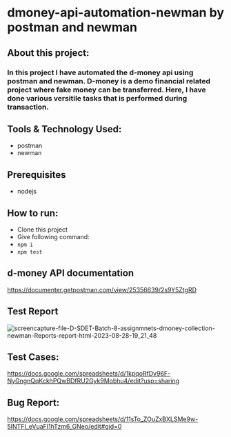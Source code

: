 # dmoney-api-automation-newman by postman and newman

## About this project:
### In this project I have automated the d-money api using postman and newman. D-money is a demo financial related project where fake money can be transferred. Here, I have done various versitile tasks that is performed during transaction.

## Tools & Technology Used: 
- postman
- newman

## Prerequisites
- nodejs

## How to run:
- Clone this project
- Give following command:
- ``` npm i ```
- ``` npm test ```
  
## d-money API documentation
https://documenter.getpostman.com/view/25356639/2s9Y5ZtgRD

## Test Report
![screencapture-file-D-SDET-Batch-8-assignmnets-dmoney-collection-newman-Reports-report-html-2023-08-28-19_21_48](https://github.com/Rahat65/dmoney-api-automation-newman/assets/70316722/e2c4f13c-cae4-4cfc-bbec-892706b371f4)

## Test Cases:
https://docs.google.com/spreadsheets/d/1kpqoRfDv96F-NyGngnQqKckhPQwBDfRU2Gyk9Mobhu4/edit?usp=sharing

## Bug Report:
https://docs.google.com/spreadsheets/d/11sTo_ZOuZxBXLSMe9w-5INTFI_eVuaFI1hTzm6_GNeo/edit#gid=0
